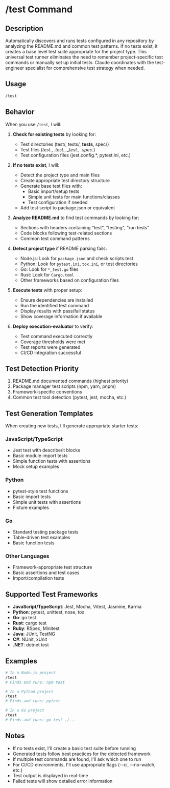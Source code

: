 # /test Command

## Description

Automatically discovers and runs tests configured in any repository by analyzing the README.md and common test
patterns. If no tests exist, it creates a base level test suite appropriate for the project type. This universal
test runner eliminates the need to remember project-specific test commands or manually set up initial tests.
Claude coordinates with the test-engineer specialist for comprehensive test strategy when needed.

## Usage

```bash
/test
```

## Behavior

When you use `/test`, I will:

1. **Check for existing tests** by looking for:
   - Test directories (test/, tests/, **tests**, spec/)
   - Test files (*test.*, *.test.*, *_test.*, *.spec.*)
   - Test configuration files (jest.config.*, pytest.ini, etc.)

2. **If no tests exist**, I will:
   - Detect the project type and main files
   - Create appropriate test directory structure
   - Generate base test files with:
     - Basic import/setup tests
     - Simple unit tests for main functions/classes
     - Test configuration if needed
   - Add test script to package.json or equivalent

3. **Analyze README.md** to find test commands by looking for:
   - Sections with headers containing "test", "testing", "run tests"
   - Code blocks following test-related sections
   - Common test command patterns

4. **Detect project type** if README parsing fails:
   - Node.js: Look for `package.json` and check scripts.test
   - Python: Look for `pytest.ini`, `tox.ini`, or test directories
   - Go: Look for `*_test.go` files
   - Rust: Look for `Cargo.toml`
   - Other frameworks based on configuration files

5. **Execute tests** with proper setup:
   - Ensure dependencies are installed
   - Run the identified test command
   - Display results with pass/fail status
   - Show coverage information if available

6. **Deploy execution-evaluator** to verify:
   - Test command executed correctly
   - Coverage thresholds were met
   - Test reports were generated
   - CI/CD integration successful

## Test Detection Priority

1. README.md documented commands (highest priority)
2. Package manager test scripts (npm, yarn, pnpm)
3. Framework-specific conventions
4. Common test tool detection (pytest, jest, mocha, etc.)

## Test Generation Templates

When creating new tests, I'll generate appropriate starter tests:

### JavaScript/TypeScript

- Jest test with describe/it blocks
- Basic module import tests
- Simple function tests with assertions
- Mock setup examples

### Python

- pytest-style test functions
- Basic import tests
- Simple unit tests with assertions
- Fixture examples

### Go

- Standard testing package tests
- Table-driven test examples
- Basic function tests

### Other Languages

- Framework-appropriate test structure
- Basic assertions and test cases
- Import/compilation tests

## Supported Test Frameworks

- **JavaScript/TypeScript**: Jest, Mocha, Vitest, Jasmine, Karma
- **Python**: pytest, unittest, nose, tox
- **Go**: go test
- **Rust**: cargo test
- **Ruby**: RSpec, Minitest
- **Java**: JUnit, TestNG
- **C#**: NUnit, xUnit
- **.NET**: dotnet test

## Examples

```bash
# In a Node.js project
/test
# Finds and runs: npm test

# In a Python project
/test
# Finds and runs: pytest

# In a Go project
/test
# Finds and runs: go test ./...
```

## Notes

- If no tests exist, I'll create a basic test suite before running
- Generated tests follow best practices for the detected framework
- If multiple test commands are found, I'll ask which one to run
- For CI/CD environments, I'll use appropriate flags (--ci, --no-watch, etc.)
- Test output is displayed in real-time
- Failed tests will show detailed error information
